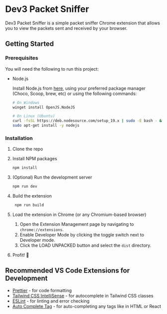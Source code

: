 # Dev3 Packet Sniffer

Dev3 Packet Sniffer is a simple packet sniffer Chrome extension that allows you to view the packets sent and received by your browser.

## Getting Started

### Prerequisites

You will need the following to run this project:

- Node.js

  Install Node.js from [here](https://nodejs.org/en/download/), using your preferred package manager (Choco, Scoop, brew, etc) or using the following commands:

  ```sh
  # On Windows
  winget install OpenJS.NodeJS

  # On Linux (Ubuntu)
  curl -fsSL https://deb.nodesource.com/setup_19.x | sudo -E bash - &&\
  sudo apt-get install -y nodejs
  ```

### Installation

1. Clone the repo

2. Install NPM packages

   ```sh
   npm install
   ```

3. (Optional) Run the development server

   ```sh
   npm run dev
   ```

4. Build the extension

   ```sh
    npm run build
   ```

5. Load the extension in Chrome (or any Chromium-based browser)

   1. Open the Extension Management page by navigating to `chrome://extensions`.
   2. Enable Developer Mode by clicking the toggle switch next to Developer mode.
   3. Click the LOAD UNPACKED button and select the `dist` directory.

6. Profit! :tada:

## Recommended VS Code Extensions for Development

- [Prettier](https://marketplace.visualstudio.com/items?itemName=esbenp.prettier-vscode) - for code formatting
- [Tailwind CSS IntelliSense](https://marketplace.visualstudio.com/items?itemName=bradlc.vscode-tailwindcss) - for autocomplete in Tailwind CSS classes
- [ESLint](https://marketplace.visualstudio.com/items?itemName=dbaeumer.vscode-eslint) - for linting and error checking
- [Auto Complete Tag](https://marketplace.visualstudio.com/items?itemName=formulahendry.auto-complete-tag) - for auto-completing any tags like in HTML or React
